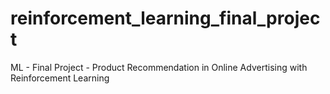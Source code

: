 # reinforcement_learning_final_project
 ML - Final Project - Product Recommendation in Online Advertising with Reinforcement Learning
